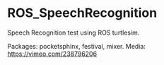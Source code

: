 # ROS_SpeechRecognition
Speech Recognition test using ROS turtlesim.

Packages: pocketsphinx, festival, mixer.
Media: https://vimeo.com/238796206
 
 
 
